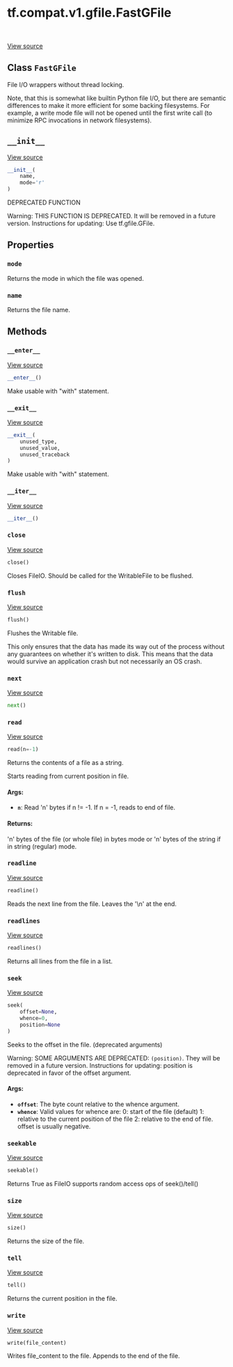 <div itemscope itemtype="http://developers.google.com/ReferenceObject">
<meta itemprop="name" content="tf.compat.v1.gfile.FastGFile" />
<meta itemprop="path" content="Stable" />
<meta itemprop="property" content="mode"/>
<meta itemprop="property" content="name"/>
<meta itemprop="property" content="__enter__"/>
<meta itemprop="property" content="__exit__"/>
<meta itemprop="property" content="__init__"/>
<meta itemprop="property" content="__iter__"/>
<meta itemprop="property" content="close"/>
<meta itemprop="property" content="flush"/>
<meta itemprop="property" content="next"/>
<meta itemprop="property" content="read"/>
<meta itemprop="property" content="readline"/>
<meta itemprop="property" content="readlines"/>
<meta itemprop="property" content="seek"/>
<meta itemprop="property" content="seekable"/>
<meta itemprop="property" content="size"/>
<meta itemprop="property" content="tell"/>
<meta itemprop="property" content="write"/>
</div>

# tf.compat.v1.gfile.FastGFile

<!-- Insert buttons -->

<table class="tfo-notebook-buttons tfo-api" align="left">
</table>

<a target="_blank" href="/code/stable/tensorflow/python/platform/gfile.py">View source</a>



## Class `FastGFile`

<!-- Start diff -->
File I/O wrappers without thread locking.



<!-- Placeholder for "Used in" -->

Note, that this  is somewhat like builtin Python  file I/O, but
there are  semantic differences to  make it more  efficient for
some backing filesystems.  For example, a write  mode file will
not  be opened  until the  first  write call  (to minimize  RPC
invocations in network filesystems).

<h2 id="__init__"><code>__init__</code></h2>

<a target="_blank" href="/code/stable/tensorflow/python/platform/gfile.py">View source</a>

``` python
__init__(
    name,
    mode='r'
)
```

DEPRECATED FUNCTION

Warning: THIS FUNCTION IS DEPRECATED. It will be removed in a future version.
Instructions for updating:
Use tf.gfile.GFile.



## Properties

<h3 id="mode"><code>mode</code></h3>

Returns the mode in which the file was opened.


<h3 id="name"><code>name</code></h3>

Returns the file name.




## Methods

<h3 id="__enter__"><code>__enter__</code></h3>

<a target="_blank" href="/code/stable/tensorflow/python/lib/io/file_io.py">View source</a>

``` python
__enter__()
```

Make usable with "with" statement.


<h3 id="__exit__"><code>__exit__</code></h3>

<a target="_blank" href="/code/stable/tensorflow/python/lib/io/file_io.py">View source</a>

``` python
__exit__(
    unused_type,
    unused_value,
    unused_traceback
)
```

Make usable with "with" statement.


<h3 id="__iter__"><code>__iter__</code></h3>

<a target="_blank" href="/code/stable/tensorflow/python/lib/io/file_io.py">View source</a>

``` python
__iter__()
```




<h3 id="close"><code>close</code></h3>

<a target="_blank" href="/code/stable/tensorflow/python/lib/io/file_io.py">View source</a>

``` python
close()
```

Closes FileIO. Should be called for the WritableFile to be flushed.


<h3 id="flush"><code>flush</code></h3>

<a target="_blank" href="/code/stable/tensorflow/python/lib/io/file_io.py">View source</a>

``` python
flush()
```

Flushes the Writable file.

This only ensures that the data has made its way out of the process without
any guarantees on whether it's written to disk. This means that the
data would survive an application crash but not necessarily an OS crash.

<h3 id="next"><code>next</code></h3>

<a target="_blank" href="/code/stable/tensorflow/python/lib/io/file_io.py">View source</a>

``` python
next()
```




<h3 id="read"><code>read</code></h3>

<a target="_blank" href="/code/stable/tensorflow/python/lib/io/file_io.py">View source</a>

``` python
read(n=-1)
```

Returns the contents of a file as a string.

Starts reading from current position in file.

#### Args:


* <b>`n`</b>: Read 'n' bytes if n != -1. If n = -1, reads to end of file.


#### Returns:

'n' bytes of the file (or whole file) in bytes mode or 'n' bytes of the
string if in string (regular) mode.


<h3 id="readline"><code>readline</code></h3>

<a target="_blank" href="/code/stable/tensorflow/python/lib/io/file_io.py">View source</a>

``` python
readline()
```

Reads the next line from the file. Leaves the '\n' at the end.


<h3 id="readlines"><code>readlines</code></h3>

<a target="_blank" href="/code/stable/tensorflow/python/lib/io/file_io.py">View source</a>

``` python
readlines()
```

Returns all lines from the file in a list.


<h3 id="seek"><code>seek</code></h3>

<a target="_blank" href="/code/stable/tensorflow/python/lib/io/file_io.py">View source</a>

``` python
seek(
    offset=None,
    whence=0,
    position=None
)
```

Seeks to the offset in the file. (deprecated arguments)

Warning: SOME ARGUMENTS ARE DEPRECATED: `(position)`. They will be removed in a future version.
Instructions for updating:
position is deprecated in favor of the offset argument.

#### Args:


* <b>`offset`</b>: The byte count relative to the whence argument.
* <b>`whence`</b>: Valid values for whence are:
  0: start of the file (default)
  1: relative to the current position of the file
  2: relative to the end of file. offset is usually negative.

<h3 id="seekable"><code>seekable</code></h3>

<a target="_blank" href="/code/stable/tensorflow/python/lib/io/file_io.py">View source</a>

``` python
seekable()
```

Returns True as FileIO supports random access ops of seek()/tell()


<h3 id="size"><code>size</code></h3>

<a target="_blank" href="/code/stable/tensorflow/python/lib/io/file_io.py">View source</a>

``` python
size()
```

Returns the size of the file.


<h3 id="tell"><code>tell</code></h3>

<a target="_blank" href="/code/stable/tensorflow/python/lib/io/file_io.py">View source</a>

``` python
tell()
```

Returns the current position in the file.


<h3 id="write"><code>write</code></h3>

<a target="_blank" href="/code/stable/tensorflow/python/lib/io/file_io.py">View source</a>

``` python
write(file_content)
```

Writes file_content to the file. Appends to the end of the file.





